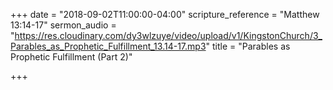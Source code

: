 +++
date = "2018-09-02T11:00:00-04:00"
scripture_reference = "Matthew 13:14-17"
sermon_audio = "https://res.cloudinary.com/dy3wlzuye/video/upload/v1/KingstonChurch/3_Parables_as_Prophetic_Fulfillment_13.14-17.mp3"
title = "Parables as Prophetic Fulfillment (Part 2)"

+++

